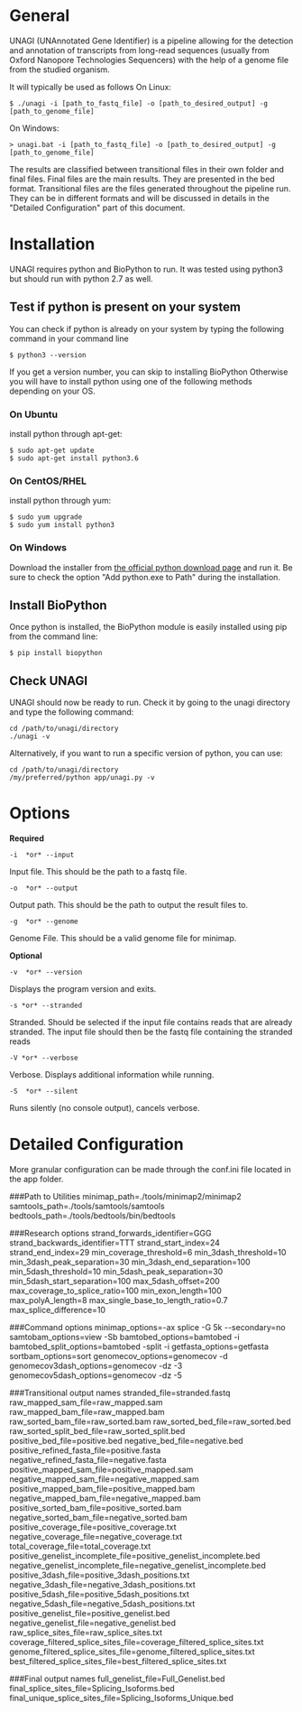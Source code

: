 # General

UNAGI (UNAnnotated Gene Identifier) is a pipeline allowing for the detection and annotation of transcripts from long-read sequences (usually from Oxford Nanopore Technologies Sequencers) with the help of a genome file from the studied organism.

It will typically be used as follows
On Linux:
```
$ ./unagi -i [path_to_fastq_file] -o [path_to_desired_output] -g [path_to_genome_file]
```

On Windows:
```
> unagi.bat -i [path_to_fastq_file] -o [path_to_desired_output] -g [path_to_genome_file]
```

The results are classified between transitional files in their own folder and final files.
Final files are the main results. They are presented in the bed format.
Transitional files are the files generated throughout the pipeline run. They can be in different formats and will be discussed in details in the "Detailed Configuration" part of this document.

# Installation

UNAGI requires python and BioPython to run. It was tested using python3 but should run with python 2.7 as well.

## Test if python is present on your system
You can check if python is already on your system by typing the following command in your command line
```
$ python3 --version
```
If you get a version number, you can skip to installing BioPython
Otherwise you will have to install python using one of the following methods depending on your OS.

### On Ubuntu
install python through apt-get:
```
$ sudo apt-get update
$ sudo apt-get install python3.6
```
### On CentOS/RHEL
install python through yum:
```
$ sudo yum upgrade
$ sudo yum install python3
```
### On Windows
Download the installer from [the official python download page](https://www.python.org/downloads/windows/) and run it.
Be sure to check the option "Add python.exe to Path" during the installation.

## Install BioPython

Once python is installed, the BioPython module is easily installed using pip from the command line:
```
$ pip install biopython
```

## Check UNAGI

UNAGI should now be ready to run. Check it by going to the unagi directory and type the following command:
```
cd /path/to/unagi/directory
./unagi -v
```

Alternatively, if you want to run a specific version of python, you can use:
```
cd /path/to/unagi/directory
/my/preferred/python app/unagi.py -v
```

# Options

**Required**
```
-i  *or* --input
```
Input file. This should be the path to a fastq file.

```
-o  *or* --output
```
Output path. This should be the path to output the result files to.

```
-g  *or* --genome
```
Genome File. This should be a valid genome file for minimap.

**Optional**
```
-v  *or* --version
```
Displays the program version and exits.

```
-s *or* --stranded
```
Stranded. Should be selected if the input file contains reads that are already stranded.
The input file should then be the fastq file containing the stranded reads

```
-V *or* --verbose
```
Verbose. Displays additional information while running.

```
-S  *or* --silent
```
Runs silently (no console output), cancels verbose.

# Detailed Configuration

More granular configuration can be made through the conf.ini file located in the app folder.

###Path to Utilities
minimap_path=./tools/minimap2/minimap2
samtools_path=./tools/samtools/samtools
bedtools_path=./tools/bedtools/bin/bedtools

###Research options
strand_forwards_identifier=GGG
strand_backwards_identifier=TTT
strand_start_index=24
strand_end_index=29
min_coverage_threshold=6
min_3dash_threshold=10
min_3dash_peak_separation=30
min_3dash_end_separation=100
min_5dash_threshold=10
min_5dash_peak_separation=30
min_5dash_start_separation=100
max_5dash_offset=200
max_coverage_to_splice_ratio=100
min_exon_length=100
max_polyA_length=8
max_single_base_to_length_ratio=0.7
max_splice_difference=10

###Command options
minimap_options=-ax splice -G 5k --secondary=no
samtobam_options=view -Sb
bamtobed_options=bamtobed -i
bamtobed_split_options=bamtobed -split -i
getfasta_options=getfasta
sortbam_options=sort
genomecov_options=genomecov -d
genomecov3dash_options=genomecov -dz -3
genomecov5dash_options=genomecov -dz -5


###Transitional output names
stranded_file=stranded.fastq
raw_mapped_sam_file=raw_mapped.sam
raw_mapped_bam_file=raw_mapped.bam
raw_sorted_bam_file=raw_sorted.bam
raw_sorted_bed_file=raw_sorted.bed
raw_sorted_split_bed_file=raw_sorted_split.bed
positive_bed_file=positive.bed
negative_bed_file=negative.bed
positive_refined_fasta_file=positive.fasta
negative_refined_fasta_file=negative.fasta
positive_mapped_sam_file=positive_mapped.sam
negative_mapped_sam_file=negative_mapped.sam
positive_mapped_bam_file=positive_mapped.bam
negative_mapped_bam_file=negative_mapped.bam
positive_sorted_bam_file=positive_sorted.bam
negative_sorted_bam_file=negative_sorted.bam
positive_coverage_file=positive_coverage.txt
negative_coverage_file=negative_coverage.txt
total_coverage_file=total_coverage.txt
positive_genelist_incomplete_file=positive_genelist_incomplete.bed
negative_genelist_incomplete_file=negative_genelist_incomplete.bed
positive_3dash_file=positive_3dash_positions.txt
negative_3dash_file=negative_3dash_positions.txt
positive_5dash_file=positive_5dash_positions.txt
negative_5dash_file=negative_5dash_positions.txt
positive_genelist_file=positive_genelist.bed
negative_genelist_file=negative_genelist.bed
raw_splice_sites_file=raw_splice_sites.txt
coverage_filtered_splice_sites_file=coverage_filtered_splice_sites.txt
genome_filtered_splice_sites_file=genome_filtered_splice_sites.txt
best_filtered_splice_sites_file=best_filtered_splice_sites.txt

###Final output names
full_genelist_file=Full_Genelist.bed
final_splice_sites_file=Splicing_Isoforms.bed
final_unique_splice_sites_file=Splicing_Isoforms_Unique.bed
